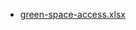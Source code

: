  - [green-space-access.xlsx](https://www.ons.gov.uk/economy/environmentalaccounts/datasets/accesstopublicgreenspaceingreatbritain)